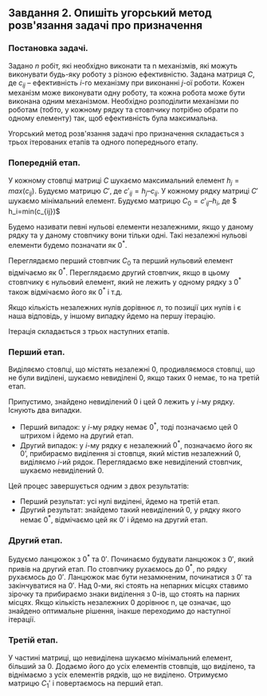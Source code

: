 ## Завдання 2. Опишіть угорський метод розв'язання задачі про призначення ##

### Постановка задачі.

Задано $n$ робіт, які необхідно виконати та n механізмів, які можуть виконувати будь-яку роботу з різною ефективністю. Задана матриця $C$, де $c_{ij}$ – ефективність $i$-го механізму при виконанні $j$-ої роботи. Кожен механізм може виконувати одну роботу, та кожна робота може бути виконана одним механізмом.
Необхідно розподілити механізми по роботам (тобто, у кожному рядку та стовпчику потрібно обрати по одному елементу) так, щоб ефективність була максимальна.

Угорський метод розв'язання задачі про призначення складається з трьох ітерованих етапів та одного попереднього етапу.

### Попередній етап.

У кожному стовпці матриці $C$ шукаємо максимальний елемент $h_j = max (c_{ij})$. Будуємо матрицю $C'$, де $c'_{ij} = h_j – c_{ij}$. У кожному рядку матриці $C'$ шукаємо мінімальний елемент. Будуємо матрицю $C_0 = c'_{ij} – h_i$, де $ h_i=min(c_{ij})$

Будемо називати певні нульові елементи незалежними, якщо у даному рядку та у даному стовпчику вони тільки одні. Такі незалежні нульові елементи будемо позначати як $0^*$.

Переглядаємо перший стовпчик $C_0$ та перший нульовий елемент відмічаємо як $0^*$. Переглядаємо другий стовпчик, якщо в цьому стовпчику є нульовий елемент, який не лежить у одному рядку з $0^*$ також відмічаємо його як $0^*$ і т.д. 

Якщо кількість незалежних нулів дорівнює $n$, то позиції цих нулів і є наша відповідь, у іншому випадку йдемо на першу ітерацію.

Ітерація складається з трьох наступних етапів.

### Перший етап. 

Виділяємо стовпці, що містять незалежні $0$, продивляємося стовпці, що не були виділені, шукаємо невиділені $0$, якщо таких $0$ немає, то на третій етап. 

Припустимо, знайдено невиділений $0$ і цей $0$ лежить у $i$-му рядку. Існують два випадки. 

- Перший випадок: у $i$-му рядку немає $0^*$, тоді позначаємо цей $0$ штрихом і йдемо на другий етап. 
- Другий випадок: у $i$-му рядку є незалежний $0^*$, позначаємо його як $0’$, прибираємо виділення зі стовпця, який містив незалежний $0$, виділяємо $i$-ий рядок. Переглядаємо вже невиділений стовпчик, шукаємо невиділений $0$. 

Цей процес завершується одним з двох результатів: 

- Перший результат: усі нулі виділені, йдемо на третій етап. 
- Другий результат: знайдемо такий невиділений $0$, у рядку якого немає $0^*$, відмічаємо цей як $0'$ і йдемо на другий етап.

### Другий етап. 

Будуємо ланцюжок з $0^*$ та $0'$. Починаємо будувати ланцюжок з $0'$, який привів на другий етап. По стовпчику рухаємось до $0^*$, по рядку рухаємось до $0'$. Ланцюжок має бути незамкненим, починатися з $0'$ та закінчуватися на $0'$. Над $0$-ми, які стоять на непарних місцях ставимо зірочку та прибираємо знаки виділення з $0$-ів, що стоять на парних місцях. Якщо кількість незалежних 0 дорівнює n, це означає, що знайдено оптимальне рішення, інакше переходимо до наступної ітерації.

### Третій етап. 

У частині матриці, що невиділена шукаємо мінімальний елемент, більший за $0$. Додаємо його до усіх елементів стовпців, що виділено, та віднімаємо з усіх елементів рядків, що не виділено. Отримуємо матрицю $С_1'$ і повертаємось на перший етап.